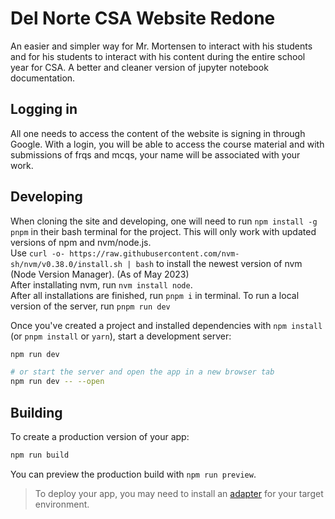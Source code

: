 # Del Norte CSA Website Redone

An easier and simpler way for Mr. Mortensen to interact with his students and for his students to interact with his content during the entire school year for CSA. A better and cleaner version of jupyter notebook documentation.

## Logging in

All one needs to access the content of the website is signing in through Google. With a login, you will be able to access the course material and with submissions of frqs and mcqs, your name will be associated with your work.


## Developing

When cloning the site and developing, one will need to run ` npm install -g pnpm ` in their bash terminal for the project. This will only work with updated versions of npm and nvm/node.js.  
Use ` curl -o- https://raw.githubusercontent.com/nvm-sh/nvm/v0.38.0/install.sh | bash ` to install the newest version of nvm (Node Version Manager). 
(As of May 2023)  
After installating nvm, run ` nvm install node `.  
After all installations are finished, run ` pnpm i ` in terminal.
To run a local version of the server, run ` pnpm run dev `

Once you've created a project and installed dependencies with `npm install` (or `pnpm install` or `yarn`), start a development server:

```bash
npm run dev

# or start the server and open the app in a new browser tab
npm run dev -- --open
```

## Building

To create a production version of your app:

```bash
npm run build
```

You can preview the production build with `npm run preview`.

> To deploy your app, you may need to install an [adapter](https://kit.svelte.dev/docs/adapters) for your target environment.
